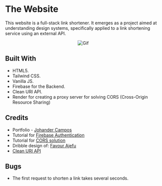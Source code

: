 # The Website

This website is a full-stack link shortener. It emerges as a project aimed at understanding design systems, specifically applied to a link shortening service using an external API.

<p align="center">
  <img src="https://media.giphy.com/media/v1.Y2lkPTc5MGI3NjExeXVoZTUzdm1sb3JvYW9wZHpwNG1yYzg4YzQ2NjNwc2wzbnJjOTJuMiZlcD12MV9pbnRlcm5hbF9naWZfYnlfaWQmY3Q9Zw/SxAdVS7PPgjuDxQcGH/giphy.gif" alt="Gif"/>
</p>


## Built With

- HTML5.
- Tailwind CSS.
- Vanilla JS.
- Firebase for the Backend.
- Clean URI API.
- Render for creating a proxy server for solving CORS (Cross-Origin Resource Sharing)

## Credits

- Portfolio - [Johander Campos](https://codingwithjae.dev/)
- Tutorial for [Firebase Authentication](https://www.youtube.com/watch?v=1rLBjRF0ep0)
- Tutorial for [CORS solution](https://medium.com/@dtkatz/3-ways-to-fix-the-cors-error-and-how-access-control-allow-origin-works-d97d55946d9)
- Dribble design of: [Favour Ajefu](https://dribbble.com/shots/21674965-hero-section-for-a-link-shortener-website)
- [Clean URI API](https://cleanuri.com/docs)

## Bugs

- The first request to shorten a link takes several seconds.